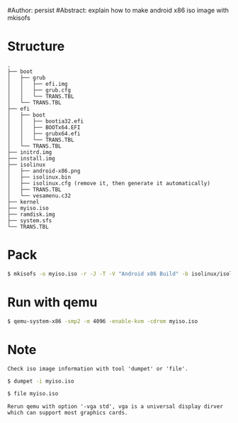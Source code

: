 #Author: persist
#Abstract: explain how to make android x86 iso image with mkisofs

# Structure

```
.
├── boot
│   ├── grub
│   │   ├── efi.img
│   │   ├── grub.cfg
│   │   └── TRANS.TBL
│   └── TRANS.TBL
├── efi
│   ├── boot
│   │   ├── bootia32.efi
│   │   ├── BOOTx64.EFI
│   │   ├── grubx64.efi
│   │   └── TRANS.TBL
│   └── TRANS.TBL
├── initrd.img
├── install.img
├── isolinux
│   ├── android-x86.png
│   ├── isolinux.bin
│   ├── isolinux.cfg (remove it, then generate it automatically)
│   ├── TRANS.TBL
│   └── vesamenu.c32
├── kernel
├── myiso.iso
├── ramdisk.img
├── system.sfs
└── TRANS.TBL
```


# Pack

``` bash
$ mkisofs -o myiso.iso -r -J -T -V "Android x86 Build" -b isolinux/isolinux.bin -c isolinux/boot.cat -no-emul-boot -boot-load-size 4 -boot-info-table -eltorito-alt-boot  -e boot/grub/efi.img  -no-emul-boot .
```


# Run with qemu

``` bash
$ qemu-system-x86 -smp2 -m 4096 -enable-kvm -cdrom myiso.iso
```


# Note 

	Check iso image information with tool 'dumpet' or 'file'.

``` bash
$ dumpet -i myiso.iso
```

``` bash
$ file myiso.iso
```

	Rerun qemu with option '-vga std', vga is a universal display dirver which can support most graphics cards.
